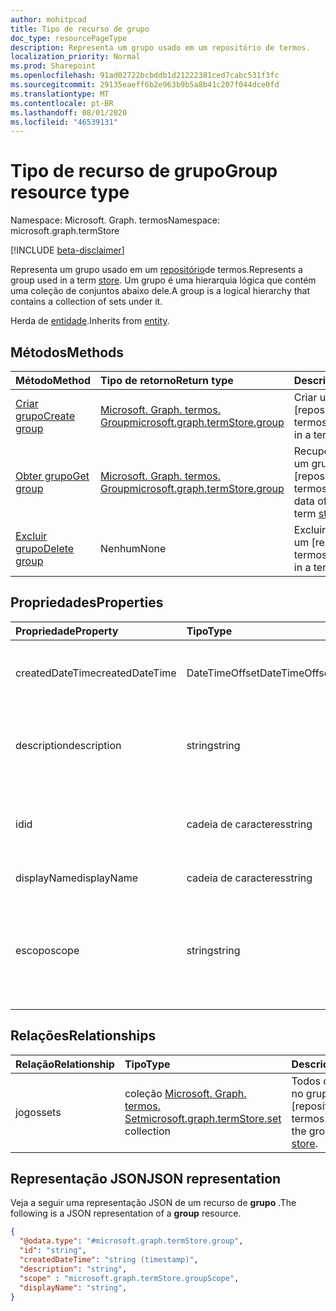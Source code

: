 ```yaml
---
author: mohitpcad
title: Tipo de recurso de grupo
doc_type: resourcePageType
description: Representa um grupo usado em um repositório de termos.
localization_priority: Normal
ms.prod: Sharepoint
ms.openlocfilehash: 91ad02722bcbddb1d21222381ced7cabc531f3fc
ms.sourcegitcommit: 29135eaeff6b2e963b9b5a8b41c207f044dce0fd
ms.translationtype: MT
ms.contentlocale: pt-BR
ms.lasthandoff: 08/01/2020
ms.locfileid: "46539131"
---
```

# <a name="group-resource-type"></a><span data-ttu-id="fd8b1-103">Tipo de recurso de grupo</span><span class="sxs-lookup"><span data-stu-id="fd8b1-103">Group resource type</span></span>

<span data-ttu-id="fd8b1-104">Namespace: Microsoft. Graph. termos</span><span class="sxs-lookup"><span data-stu-id="fd8b1-104">Namespace: microsoft.graph.termStore</span></span>

[!INCLUDE [beta-disclaimer](../../includes/beta-disclaimer.md)]


<span data-ttu-id="fd8b1-105">Representa um grupo usado em um [repositório](../resources/termstore-store.md)de termos.</span><span class="sxs-lookup"><span data-stu-id="fd8b1-105">Represents a group used in a term [store](../resources/termstore-store.md).</span></span> <span data-ttu-id="fd8b1-106">Um grupo é uma hierarquia lógica que contém uma coleção de conjuntos abaixo dele.</span><span class="sxs-lookup"><span data-stu-id="fd8b1-106">A group is a logical hierarchy that contains a collection of sets under it.</span></span> 

<span data-ttu-id="fd8b1-107">Herda de [entidade](../resources/entity.md).</span><span class="sxs-lookup"><span data-stu-id="fd8b1-107">Inherits from [entity](../resources/entity.md).</span></span>


## <a name="methods"></a><span data-ttu-id="fd8b1-108">Métodos</span><span class="sxs-lookup"><span data-stu-id="fd8b1-108">Methods</span></span>

| <span data-ttu-id="fd8b1-109">Método</span><span class="sxs-lookup"><span data-stu-id="fd8b1-109">Method</span></span>                                                   | <span data-ttu-id="fd8b1-110">Tipo de retorno</span><span class="sxs-lookup"><span data-stu-id="fd8b1-110">Return type</span></span>       |    <span data-ttu-id="fd8b1-111">Descrição</span><span class="sxs-lookup"><span data-stu-id="fd8b1-111">Description</span></span>
|:---------------------------------------------------------|:------------------|:---------------------
| [<span data-ttu-id="fd8b1-112">Criar grupo</span><span class="sxs-lookup"><span data-stu-id="fd8b1-112">Create group</span></span>](../api/termstore-group-post.md)                     | <span data-ttu-id="fd8b1-113">[Microsoft. Graph. termos. Group]</span><span class="sxs-lookup"><span data-stu-id="fd8b1-113">[microsoft.graph.termStore.group]</span></span> | <span data-ttu-id="fd8b1-114">Criar um grupo em um [repositório]de termos.</span><span class="sxs-lookup"><span data-stu-id="fd8b1-114">Create a group in a term [store].</span></span>
| [<span data-ttu-id="fd8b1-115">Obter grupo</span><span class="sxs-lookup"><span data-stu-id="fd8b1-115">Get group</span></span>](../api/termstore-store-get-group.md)                           | <span data-ttu-id="fd8b1-116">[Microsoft. Graph. termos. Group]</span><span class="sxs-lookup"><span data-stu-id="fd8b1-116">[microsoft.graph.termStore.group]</span></span> | <span data-ttu-id="fd8b1-117">Recupere os dados de um grupo em um [repositório]de termos.</span><span class="sxs-lookup"><span data-stu-id="fd8b1-117">Retrieve the data of a group in a term [store].</span></span>
| [<span data-ttu-id="fd8b1-118">Excluir grupo</span><span class="sxs-lookup"><span data-stu-id="fd8b1-118">Delete group</span></span>](../api/termstore-group-delete.md)                     | <span data-ttu-id="fd8b1-119">Nenhum</span><span class="sxs-lookup"><span data-stu-id="fd8b1-119">None</span></span> |  <span data-ttu-id="fd8b1-120">Excluir um grupo em um [repositório]de termos.</span><span class="sxs-lookup"><span data-stu-id="fd8b1-120">Delete a group in a term [store].</span></span>

## <a name="properties"></a><span data-ttu-id="fd8b1-121">Propriedades</span><span class="sxs-lookup"><span data-stu-id="fd8b1-121">Properties</span></span>

| <span data-ttu-id="fd8b1-122">Propriedade</span><span class="sxs-lookup"><span data-stu-id="fd8b1-122">Property</span></span>             | <span data-ttu-id="fd8b1-123">Tipo</span><span class="sxs-lookup"><span data-stu-id="fd8b1-123">Type</span></span>               | <span data-ttu-id="fd8b1-124">Descrição</span><span class="sxs-lookup"><span data-stu-id="fd8b1-124">Description</span></span>
|:---------------------|:-------------------|:------------------------------------
| <span data-ttu-id="fd8b1-125">createdDateTime</span><span class="sxs-lookup"><span data-stu-id="fd8b1-125">createdDateTime</span></span>      | <span data-ttu-id="fd8b1-126">DateTimeOffset</span><span class="sxs-lookup"><span data-stu-id="fd8b1-126">DateTimeOffset</span></span>     | <span data-ttu-id="fd8b1-127">Data e hora da criação do grupo.</span><span class="sxs-lookup"><span data-stu-id="fd8b1-127">Date and time of group creation.</span></span> <span data-ttu-id="fd8b1-128">Somente leitura.</span><span class="sxs-lookup"><span data-stu-id="fd8b1-128">Read-only.</span></span>
| <span data-ttu-id="fd8b1-129">description</span><span class="sxs-lookup"><span data-stu-id="fd8b1-129">description</span></span>          | <span data-ttu-id="fd8b1-130">string</span><span class="sxs-lookup"><span data-stu-id="fd8b1-130">string</span></span>             | <span data-ttu-id="fd8b1-131">Descrição que oferece detalhes sobre o uso de termos.</span><span class="sxs-lookup"><span data-stu-id="fd8b1-131">Description giving details on the term usage.</span></span>
| <span data-ttu-id="fd8b1-132">id</span><span class="sxs-lookup"><span data-stu-id="fd8b1-132">id</span></span>                   | <span data-ttu-id="fd8b1-133">cadeia de caracteres</span><span class="sxs-lookup"><span data-stu-id="fd8b1-133">string</span></span>             | <span data-ttu-id="fd8b1-134">Identificador exclusivo do grupo.</span><span class="sxs-lookup"><span data-stu-id="fd8b1-134">Unique identifier of group.</span></span> <span data-ttu-id="fd8b1-135">Somente Leitura.</span><span class="sxs-lookup"><span data-stu-id="fd8b1-135">Read-Only.</span></span>
| <span data-ttu-id="fd8b1-136">displayName</span><span class="sxs-lookup"><span data-stu-id="fd8b1-136">displayName</span></span>          | <span data-ttu-id="fd8b1-137">cadeia de caracteres</span><span class="sxs-lookup"><span data-stu-id="fd8b1-137">string</span></span>             | <span data-ttu-id="fd8b1-138">Nome do grupo.</span><span class="sxs-lookup"><span data-stu-id="fd8b1-138">Name of group.</span></span>
| <span data-ttu-id="fd8b1-139">escopo</span><span class="sxs-lookup"><span data-stu-id="fd8b1-139">scope</span></span>                | <span data-ttu-id="fd8b1-140">string</span><span class="sxs-lookup"><span data-stu-id="fd8b1-140">string</span></span>              | <span data-ttu-id="fd8b1-141">Retorna o tipo de grupo.</span><span class="sxs-lookup"><span data-stu-id="fd8b1-141">Returns type of group.</span></span> <span data-ttu-id="fd8b1-142">Os valores possíveis são ' global ', ' System ' e ' SiteCollection '.</span><span class="sxs-lookup"><span data-stu-id="fd8b1-142">Possible values are 'global', 'system' and 'siteCollection'.</span></span>

## <a name="relationships"></a><span data-ttu-id="fd8b1-143">Relações</span><span class="sxs-lookup"><span data-stu-id="fd8b1-143">Relationships</span></span>
| <span data-ttu-id="fd8b1-144">Relação</span><span class="sxs-lookup"><span data-stu-id="fd8b1-144">Relationship</span></span>       | <span data-ttu-id="fd8b1-145">Tipo</span><span class="sxs-lookup"><span data-stu-id="fd8b1-145">Type</span></span>                        | <span data-ttu-id="fd8b1-146">Descrição</span><span class="sxs-lookup"><span data-stu-id="fd8b1-146">Description</span></span>
|:-------------------|:----------------------------|:--------------------------
| <span data-ttu-id="fd8b1-147">jogos</span><span class="sxs-lookup"><span data-stu-id="fd8b1-147">sets</span></span>           | <span data-ttu-id="fd8b1-148">coleção [Microsoft. Graph. termos. Set][]</span><span class="sxs-lookup"><span data-stu-id="fd8b1-148">[microsoft.graph.termStore.set][] collection</span></span> | <span data-ttu-id="fd8b1-149">Todos os conjuntos no grupo em um [repositório]de termos.</span><span class="sxs-lookup"><span data-stu-id="fd8b1-149">All sets under the group in a term [store].</span></span>

## <a name="json-representation"></a><span data-ttu-id="fd8b1-150">Representação JSON</span><span class="sxs-lookup"><span data-stu-id="fd8b1-150">JSON representation</span></span>

<span data-ttu-id="fd8b1-151">Veja a seguir uma representação JSON de um recurso de **grupo** .</span><span class="sxs-lookup"><span data-stu-id="fd8b1-151">The following is a JSON representation of a **group** resource.</span></span>
<!-- {
  "blockType": "resource",
  "keyProperty": "id",
  "@odata.type": "microsoft.graph.termStore.group",
  "baseType": "microsoft.graph.entity",
  "openType": false
}
-->
```json
{
  "@odata.type": "#microsoft.graph.termStore.group",
  "id": "string",
  "createdDateTime": "string (timestamp)",
  "description": "string",
  "scope" : "microsoft.graph.termStore.groupScope",
  "displayName": "string",  
}
```



[identitySet]: identitySet.md
[Microsoft. Graph. termos. Set]: termstore-set.md
[microsoft.graph.termStore.set]: termstore-set.md
[Microsoft. Graph. termos. Group]: termstore-group.md
[microsoft.graph.termStore.group]: termstore-group.md
[microsoft.graph.termStore.store]: termstore-store.md
[Guarde]: ../resources/termstore-store.md
[store]: ../resources/termstore-store.md
[group]: ../resources/termstore-group.md
[set]: ../resources/termstore-set.md
<!--
{
  "type": "#page.annotation",
  "description": "TermGroup is the entity used for managing permissions for the termSets in termStore",
  "keywords": "termGroup,facet,resource",
  "section": "documentation",
  "tocPath": "TermGroup",
  "tocBookmarks": {
    "Resources/termStore.group": "#"
  },
  "suppressions": []
}
-->
